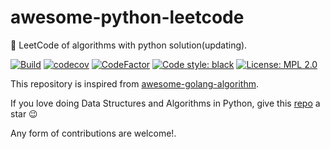 # awesome-python-leetcode
📝 LeetCode of algorithms with python solution(updating).

[![Build][build-badge]][build-link]
[![codecov][codecov-badge]][codecov-link]
[![CodeFactor][codefactor-badge]][codefactor-link]
[![Code style: black][black-badge]][black-link]
[![License: MPL 2.0][license-badge]][license-link]

This repository is inspired from [awesome-golang-algorithm](https://github.com/bumblebee211196/awesome-golang-algorithm).

If you love doing Data Structures and Algorithms in Python, give this [repo][me] a star :wink:

Any form of contributions are welcome!.

<!-- Badges -->
[build-badge]: https://github.com/bumblebee211196/awesome-python-leetcode/actions/workflows/test.yml/badge.svg
[codecov-badge]: https://codecov.io/gh/bumblebee211196/awesome-python-leetcode/branch/main/graph/badge.svg?token=Zignd3vhGX
[codefactor-badge]: https://www.codefactor.io/repository/github/bumblebee211196/awesome-python-leetcode/badge
[black-badge]: https://img.shields.io/badge/code%20style-black-000000.svg
[license-badge]: https://img.shields.io/badge/License-MPL%202.0-brightgreen.svg
<!-- Badges link -->
[build-link]: https://github.com/bumblebee211196/awesome-python-leetcode/actions/workflows/test.yml
[codecov-link]: https://codecov.io/gh/bumblebee211196/awesome-python-leetcode
[codefactor-link]: https://www.codefactor.io/repository/github/bumblebee211196/awesome-python-leetcode
[black-link]: https://github.com/psf/black
[license-link]: https://opensource.org/licenses/MPL-2.0
<!-- Other links -->
[me]: https://github.com/bumblebee211196/awesome-python-leetcode


